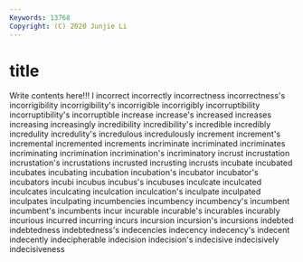 ```yaml
---
Keywords: 13768
Copyright: (C) 2020 Junjie Li
---
```


# title

Write contents here!!!
l 
incorrect 
incorrectly 
incorrectness 
incorrectness's
incorrigibility 
incorrigibility's 
incorrigible 
incorrigibly 
incorruptibility 
incorruptibility's 
incorruptible 
increase 
increase's 
increased
increases 
increasing 
increasingly 
incredibility 
incredibility's 
incredible 
incredibly 
incredulity 
incredulity's 
incredulous
incredulously 
increment 
increment's 
incremental 
incremented 
increments 
incriminate 
incriminated 
incriminates 
incriminating
incrimination 
incrimination's 
incriminatory 
incrust 
incrustation 
incrustation's 
incrustations 
incrusted 
incrusting 
incrusts
incubate 
incubated 
incubates 
incubating 
incubation 
incubation's 
incubator 
incubator's 
incubators 
incubi
incubus 
incubus's 
incubuses 
inculcate 
inculcated 
inculcates 
inculcating 
inculcation 
inculcation's 
inculpate
inculpated 
inculpates 
inculpating 
incumbencies 
incumbency 
incumbency's 
incumbent 
incumbent's 
incumbents 
incur
incurable 
incurable's 
incurables 
incurably 
incurious 
incurred 
incurring 
incurs 
incursion 
incursion's
incursions 
indebted 
indebtedness 
indebtedness's 
indecencies 
indecency 
indecency's 
indecent 
indecently 
indecipherable
indecision 
indecision's 
indecisive 
indecisively 
indecisiveness 

